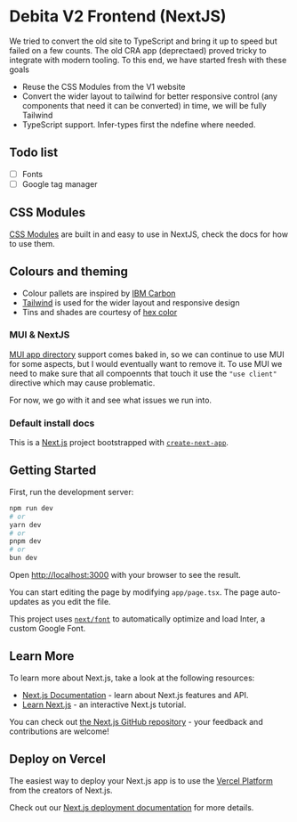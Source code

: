 # Debita V2 Frontend (NextJS)

We tried to convert the old site to TypeScript and bring it up to speed but failed on a few counts.
The old CRA app (deprectaed) proved tricky to integrate with modern tooling. To this end, we have started fresh with these goals

- Reuse the CSS Modules from the V1 website
- Convert the wider layout to tailwind for better responsive control (any components that need it can be converted) in time, we will be fully Tailwind
- TypeScript support. Infer-types first the ndefine where needed.

## Todo list

- [ ] Fonts
- [ ] Google tag manager

## CSS Modules

[CSS Modules](https://nextjs.org/docs/app/building-your-application/styling/css-modules) are built in and easy to use in NextJS, check the docs for how to use them.

## Colours and theming

- Colour pallets are inspired by [IBM Carbon](https://carbondesignsystem.com/data-visualization/color-palettes/)
- [Tailwind](https://tailwindcss.com/docs/customizing-colors) is used for the wider layout and responsive design
- Tins and shades are courtesy of [hex color](https://www.color-hex.com/color/32282d)

### MUI & NextJS

[MUI app directory](https://mui.com/material-ui/guides/next-js-app-router/) support comes baked in, so we can continue to use MUI for some aspects, but I would eventually want to remove it. To use MUI we need to make sure that all compoennts that touch it use the `"use client"` directive which may cause problematic.

For now, we go with it and see what issues we run into.

### Default install docs

This is a [Next.js](https://nextjs.org/) project bootstrapped with [`create-next-app`](https://github.com/vercel/next.js/tree/canary/packages/create-next-app).

## Getting Started

First, run the development server:

```bash
npm run dev
# or
yarn dev
# or
pnpm dev
# or
bun dev
```

Open [http://localhost:3000](http://localhost:3000) with your browser to see the result.

You can start editing the page by modifying `app/page.tsx`. The page auto-updates as you edit the file.

This project uses [`next/font`](https://nextjs.org/docs/basic-features/font-optimization) to automatically optimize and load Inter, a custom Google Font.

## Learn More

To learn more about Next.js, take a look at the following resources:

- [Next.js Documentation](https://nextjs.org/docs) - learn about Next.js features and API.
- [Learn Next.js](https://nextjs.org/learn) - an interactive Next.js tutorial.

You can check out [the Next.js GitHub repository](https://github.com/vercel/next.js/) - your feedback and contributions are welcome!

## Deploy on Vercel

The easiest way to deploy your Next.js app is to use the [Vercel Platform](https://vercel.com/new?utm_medium=default-template&filter=next.js&utm_source=create-next-app&utm_campaign=create-next-app-readme) from the creators of Next.js.

Check out our [Next.js deployment documentation](https://nextjs.org/docs/deployment) for more details.
